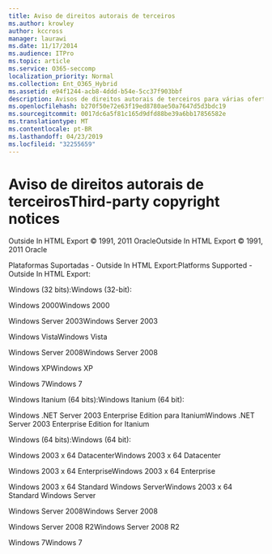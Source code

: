 ```yaml
---
title: Aviso de direitos autorais de terceiros
ms.author: krowley
author: kccross
manager: laurawi
ms.date: 11/17/2014
ms.audience: ITPro
ms.topic: article
ms.service: O365-seccomp
localization_priority: Normal
ms.collection: Ent_O365_Hybrid
ms.assetid: e94f1244-acb8-4ddd-b54e-5cc37f903bbf
description: Avisos de direitos autorais de terceiros para várias ofertas da Microsoft
ms.openlocfilehash: b270f50e72e63f19ed8780ae50a7647d5d3bdc19
ms.sourcegitcommit: 0017dc6a5f81c165d9dfd88be39a6bb17856582e
ms.translationtype: MT
ms.contentlocale: pt-BR
ms.lasthandoff: 04/23/2019
ms.locfileid: "32255659"
---
```

# <a name="third-party-copyright-notices"></a><span data-ttu-id="63b5e-103">Aviso de direitos autorais de terceiros</span><span class="sxs-lookup"><span data-stu-id="63b5e-103">Third-party copyright notices</span></span>

<span data-ttu-id="63b5e-104">Outside In HTML Export © 1991, 2011 Oracle</span><span class="sxs-lookup"><span data-stu-id="63b5e-104">Outside In HTML Export © 1991, 2011 Oracle</span></span>
  
<span data-ttu-id="63b5e-105">Plataformas Suportadas - Outside In HTML Export:</span><span class="sxs-lookup"><span data-stu-id="63b5e-105">Platforms Supported - Outside In HTML Export:</span></span>
  
<span data-ttu-id="63b5e-106">Windows (32 bits):</span><span class="sxs-lookup"><span data-stu-id="63b5e-106">Windows (32-bit):</span></span>
  
<span data-ttu-id="63b5e-107">Windows 2000</span><span class="sxs-lookup"><span data-stu-id="63b5e-107">Windows 2000</span></span>
  
<span data-ttu-id="63b5e-108">Windows Server 2003</span><span class="sxs-lookup"><span data-stu-id="63b5e-108">Windows Server 2003</span></span>
  
<span data-ttu-id="63b5e-109">Windows Vista</span><span class="sxs-lookup"><span data-stu-id="63b5e-109">Windows Vista</span></span>
  
<span data-ttu-id="63b5e-110">Windows Server 2008</span><span class="sxs-lookup"><span data-stu-id="63b5e-110">Windows Server 2008</span></span>
  
<span data-ttu-id="63b5e-111">Windows XP</span><span class="sxs-lookup"><span data-stu-id="63b5e-111">Windows XP</span></span>
  
<span data-ttu-id="63b5e-112">Windows 7</span><span class="sxs-lookup"><span data-stu-id="63b5e-112">Windows 7</span></span>
  
<span data-ttu-id="63b5e-113">Windows Itanium (64 bits):</span><span class="sxs-lookup"><span data-stu-id="63b5e-113">Windows Itanium (64 bit):</span></span>
  
<span data-ttu-id="63b5e-114">Windows .NET Server 2003 Enterprise Edition para Itanium</span><span class="sxs-lookup"><span data-stu-id="63b5e-114">Windows .NET Server 2003 Enterprise Edition for Itanium</span></span>
  
<span data-ttu-id="63b5e-115">Windows (64 bits):</span><span class="sxs-lookup"><span data-stu-id="63b5e-115">Windows (64 bit):</span></span>
  
<span data-ttu-id="63b5e-116">Windows 2003 x 64 Datacenter</span><span class="sxs-lookup"><span data-stu-id="63b5e-116">Windows 2003 x 64 Datacenter</span></span>
  
<span data-ttu-id="63b5e-117">Windows 2003 x 64 Enterprise</span><span class="sxs-lookup"><span data-stu-id="63b5e-117">Windows 2003 x 64 Enterprise</span></span>
  
<span data-ttu-id="63b5e-118">Windows 2003 x 64 Standard Windows Server</span><span class="sxs-lookup"><span data-stu-id="63b5e-118">Windows 2003 x 64 Standard Windows Server</span></span>
  
<span data-ttu-id="63b5e-119">Windows Server 2008</span><span class="sxs-lookup"><span data-stu-id="63b5e-119">Windows Server 2008</span></span>
  
<span data-ttu-id="63b5e-120">Windows Server 2008 R2</span><span class="sxs-lookup"><span data-stu-id="63b5e-120">Windows Server 2008 R2</span></span>
  
<span data-ttu-id="63b5e-121">Windows 7</span><span class="sxs-lookup"><span data-stu-id="63b5e-121">Windows 7</span></span>
  

